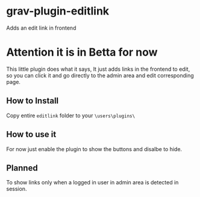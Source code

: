 # grav-plugin-editlink
Adds an edit link in frontend

# Attention it is in Betta for now

This little plugin does what it says, It just adds links in the frontend to edit, so you can click it and go directly to the admin area and edit corresponding page.

## How to Install
Copy entire `editlink` folder to your `\users\plugins\`

## How to use it
For now just enable the plugin to show the buttons and disalbe to hide.

## Planned
To show links only when a logged in user in admin area is detected in session.
